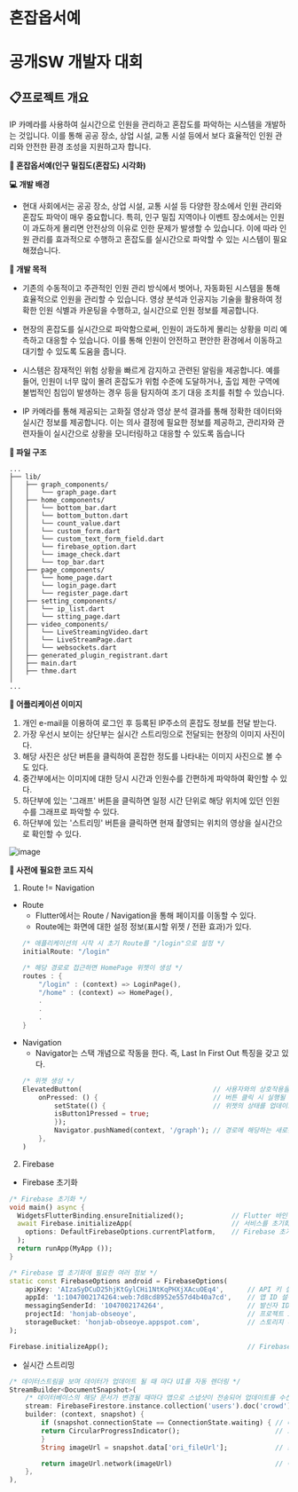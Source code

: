 # 혼잡옵서예

# 공개SW 개발자 대회 

## 📋프로젝트 개요
 IP 카메라를 사용하여 실시간으로 인원을 관리하고 혼잡도를 파악하는 시스템을 개발하는 것입니다. 이를 통해 공공 장소, 상업 시설, 교통 시설 등에서 보다 효율적인 인원 관리와 안전한 환경 조성을 지원하고자 합니다.

**👀 혼잡옵서예(인구 밀집도(혼잡도) 시각화)**

**💻 개발 배경**

- 현대 사회에서는 공공 장소, 상업 시설, 교통 시설 등 다양한 장소에서 인원 관리와 혼잡도 파악이 매우 중요합니다. 특히, 인구 밀집 지역이나 이벤트 장소에서는 인원이 과도하게 몰리면 안전상의 이유로 인한 문제가 발생할 수 있습니다. 이에 따라 인원 관리를 효과적으로 수행하고 혼잡도를 실시간으로 파악할 수 있는 시스템이 필요해졌습니다.

**📌 개발 목적**

- 기존의 수동적이고 주관적인 인원 관리 방식에서 벗어나, 자동화된 시스템을 통해 효율적으로 인원을 관리할 수 있습니다. 영상 분석과 인공지능 기술을 활용하여 정확한 인원 식별과 카운팅을 수행하고, 실시간으로 인원 정보를 제공합니다.

- 현장의 혼잡도를 실시간으로 파악함으로써, 인원이 과도하게 몰리는 상황을 미리 예측하고 대응할 수 있습니다. 이를 통해 인원이 안전하고 편안한 환경에서 이동하고 대기할 수 있도록 도움을 줍니다.

- 시스템은 잠재적인 위험 상황을 빠르게 감지하고 관련된 알림을 제공합니다. 예를 들어, 인원이 너무 많이 몰려 혼잡도가 위험 수준에 도달하거나, 출입 제한 구역에 불법적인 침입이 발생하는 경우 등을 탐지하여 조기 대응 조치를 취할 수 있습니다.

- IP 카메라를 통해 제공되는 고화질 영상과 영상 분석 결과를 통해 정확한 데이터와 실시간 정보를 제공합니다. 이는 의사 결정에 필요한 정보를 제공하고, 관리자와 관련자들이 실시간으로 상황을 모니터링하고 대응할 수 있도록 돕습니다

**🔎 파일 구조**

```
...
├── lib/  
│   ├── graph_components/  
│   │   └── graph_page.dart
│   ├── home_components/  
│   │   └── bottom_bar.dart
│   │   └── bottom_button.dart
│   │   └── count_value.dart
│   │   └── custom_form.dart
│   │   └── custom_text_form_field.dart
│   │   └── firebase_option.dart
│   │   └── image_check.dart
│   │   └── top_bar.dart
│   ├── page_components/  
│   │   └── home_page.dart
│   │   └── login_page.dart
│   │   └── register_page.dart
│   ├── setting_components/  
│   │   └── ip_list.dart  
│   │   └── stting_page.dart
│   ├── video_components/  
│   │   └── LiveStreamingVideo.dart 
│   │   └── LiveStreamPage.dart
│   │   └── websockets.dart
│   ├── generated_plugin_registrant.dart
│   ├── main.dart  
│   ├── thme.dart  
│ 
...
```

**🎤 어플리케이션 이미지**

1. 개인 e-mail을 이용하여 로그인 후 등록된 IP주소의 혼잡도 정보를 전달 받는다.
2. 가장 우선시 보이는 상단부는 실시간 스트리밍으로 전달되는 현장의 이미지 사진이다.
3. 해당 사진은 상단 버튼을 클릭하여 혼잡한 정도를 나타내는 이미지 사진으로 볼 수도 있다.
4. 중간부에서는 이미지에 대한 당시 시간과 인원수를 간편하게 파악하여 확인할 수 있다.
5. 하단부에 있는 '그래프' 버튼을 클릭하면 일정 시간 단위로 해당 위치에 있던 인원 수를 그래프로 파악할 수 있다.
6. 하단부에 있는 '스트리밍' 버튼을 클릭하면 현재 촬영되는 위치의 영상을 실시간으로 확인할 수 있다.

![image](https://github.com/KOBOTBOARD-11/2022ESWContest_mobility_6017/assets/99342700/a97be18b-7f97-4372-a41e-7aa9caf6784d)

**📖 사전에 필요한 코드 지식**

1. Route != Navigation
- Route
    - Flutter에서는 Route / Navigation을 통해 페이지를 이동할 수 있다.
    - Route에는 화면에 대한 설정 정보(표시할 위젯 / 전환 효과)가 있다.
    ```dart
    /* 애플리케이션의 시작 시 초기 Route를 "/login"으로 설정 */
    initialRoute: "/login"

    /* 해당 경로로 접근하면 HomePage 위젯이 생성 */
    routes : {
        "/login" : (context) => LoginPage(),
        "/home" : (context) => HomePage(),
        .
        .
        .
    }
    ```
- Navigation
    - Navigator는 스택 개념으로 작동을 한다. 즉, Last In First Out 특징을 갖고 있다.
    ```dart
    /* 위젯 생성 */
    ElevatedButton(                                 // 사용자와의 상호작용을 위해 클릭 가능한 동작을 수행하는 요소
        onPressed: () {                             // 버튼 클릭 시 실행될 코드
            setState(() {                           // 위젯의 상태를 업데이트
            isButton1Pressed = true;
            });
            Navigator.pushNamed(context, '/graph'); // 경로에 해당하는 새로운 페이지로 이동
        },
    )
    ```

2. Firebase
- Firebase 초기화
```dart
/* Firebase 초기화 */
void main() async {
  WidgetsFlutterBinding.ensureInitialized();            // Flutter 바인딩을 초기화          : 위젯과 그래픽 렌더링을 관리하는 Flutter의 핵심 부분
  await Firebase.initializeApp(                         // 서비스를 초기화하는 비동기 함수  : 사용하기 위해서는 앱을 초기화 해야함
    options: DefaultFirebaseOptions.currentPlatform,    // Firebase 초기화 옵션 설정        : 필요한 정보들을 제공
  );
  return runApp(MyApp ());
}

/* Firebase 앱 초기화에 필요한 여러 정보 */
static const FirebaseOptions android = FirebaseOptions(
    apiKey: 'AIzaSyDCuD25hjKtGylCHi1NtKqPHXjXAcuOEq4',      // API 키 설정          : Firebase서비스와 통신하기 위함
    appId: '1:1047002174264:web:7d8cd8952e557d4b40a7cd',    // 앱 ID 설정           : 특정 앱을 식별하는 역할
    messagingSenderId: '1047002174264',                     // 발신자 ID 설정       : FCM 서비스와 연동하여 푸쉬 알림과 메세지 관리
    projectId: 'honjab-obseoye',                            // 프로젝트 ID 설정     : Firebase프로젝트를 식별
    storageBucket: 'honjab-obseoye.appspot.com',            // 스토리지 버킷 설정   : 앱의 파일 및 미디어 저장 
);

Firebase.initializeApp();                                   // Firebase서비스 초기화 
```
- 실시간 스트리밍
```dart
/* 데이터스트림을 보며 데이터가 업데이트 될 때 마다 UI를 자동 렌더링 */
StreamBuilder<DocumentSnapshot>(
    /* 데이터베이스의 해당 문서가 변경될 때마다 앱으로 스냅샷이 전송되어 업데이트를 수신 */
    stream: FirebaseFirestore.instance.collection('users').doc('crowd').snapshots(),
    builder: (context, snapshot) {
        if (snapshot.connectionState == ConnectionState.waiting) { // 데이터가 아직 없으면
        return CircularProgressIndicator();                        // 로딩중인 화면을 나타냄
        }
        String imageUrl = snapshot.data['ori_fileUrl'];            // 스냅샷 데이터에서 이미지URL 가져오기 

        return imageUrl.network(imageUrl)                          // 이미지URL 보여주기
    },
),
```